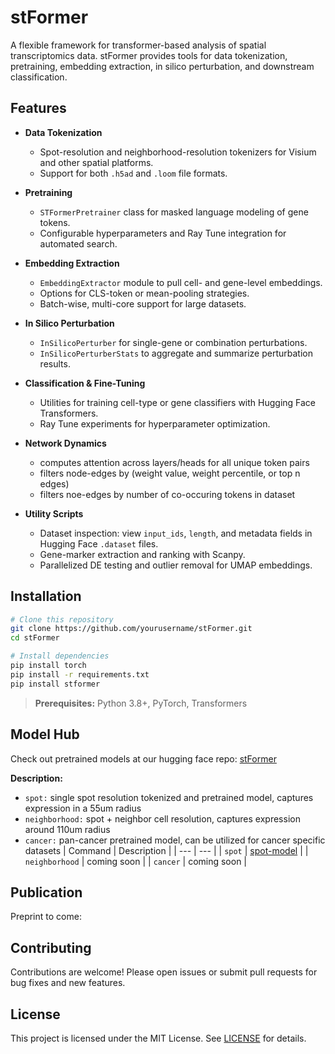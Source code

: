 # stFormer

A flexible framework for transformer-based analysis of spatial transcriptomics data. stFormer provides tools for data tokenization, pretraining, embedding extraction, in silico perturbation, and downstream classification.

## Features

- **Data Tokenization**

  - Spot-resolution and neighborhood-resolution tokenizers for Visium and other spatial platforms.
  - Support for both `.h5ad` and `.loom` file formats.

- **Pretraining**

  - `STFormerPretrainer` class for masked language modeling of gene tokens.
  - Configurable hyperparameters and Ray Tune integration for automated search.

- **Embedding Extraction**

  - `EmbeddingExtractor` module to pull cell- and gene-level embeddings.
  - Options for CLS-token or mean-pooling strategies.
  - Batch-wise, multi-core support for large datasets.

- **In Silico Perturbation**

  - `InSilicoPerturber` for single-gene or combination perturbations.
  - `InSilicoPerturberStats` to aggregate and summarize perturbation results.

- **Classification & Fine-Tuning**

  - Utilities for training cell-type or gene classifiers with Hugging Face Transformers.
  - Ray Tune experiments for hyperparameter optimization.
    
- **Network Dynamics**

  - computes attention across layers/heads for all unique token pairs
  - filters node-edges by (weight value, weight percentile, or top n edges)
  - filters noe-edges by number of co-occuring tokens in dataset

- **Utility Scripts**

  - Dataset inspection: view `input_ids`, `length`, and metadata fields in Hugging Face `.dataset` files.
  - Gene-marker extraction and ranking with Scanpy.
  - Parallelized DE testing and outlier removal for UMAP embeddings.



## Installation

```bash
# Clone this repository
git clone https://github.com/yourusername/stFormer.git
cd stFormer

# Install dependencies
pip install torch
pip install -r requirements.txt
pip install stformer
```

> **Prerequisites:** Python 3.8+, PyTorch, Transformers

## Model Hub
Check out pretrained models at our hugging face repo:  [stFormer](https://huggingface.co/Istrope/stFormer)

**Description:**
- `spot:` single spot resolution tokenized and pretrained model, captures expression in a 55um radius
- `neighborhood:` spot + neighbor cell resolution, captures expression around 110um radius
- `cancer:` pan-cancer pretrained model, can be utilized for cancer specific datasets
| Command | Description |
| --- | --- |
| `spot` |  [spot-model](https://huggingface.co/Istrope/stFormer/tree/main/models/spot) |
| `neighborhood` | coming soon  |
| `cancer` |  coming soon |


## Publication

Preprint to come: 

## Contributing

Contributions are welcome! Please open issues or submit pull requests for bug fixes and new features.

## License

This project is licensed under the MIT License. See [LICENSE](LICENSE) for details.


